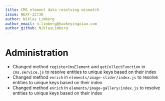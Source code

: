 ```yaml
---
title: CMS element data resolving mismatch
issue: NEXT-22730
author: Niklas Limberg
author_email: n.limberg@haokeyingxiao.com
author_github: NiklasLimberg
---
```

# Administration
* Changed method `registerCmsElement` and `getCollectFunction` in `cms.service.js` to resolve entities to unique keys based on their index
* Changed method `enrich` in `elements/image-slider/index.js` to resolve entities to unique keys based on their index
* Changed method `enrich` in `elements/image-gallery/index.js` to resolve entities to unique keys based on their index
